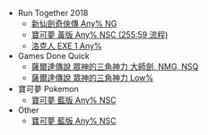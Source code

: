 * Run Together 2018
  * [新仙劍奇俠傳 Any% NG](rt2018/newpal-any-ng/)
  * [寶可夢 黃版 Any% NSC (255:59 流程)](rt2018/pokemon-yellow-any-nsc/)
  * [洛克人 EXE 1 Any%](rt2018/rockman-exe1-any/)
* Games Done Quick
  * [薩爾達傳說 眾神的三角神力 大師劍, NMG, NSQ](gdq/zelda-alttp-ms-nmg-nsq/)
  * [薩爾達傳說 眾神的三角神力 Low%](gdq/zelda-alttp-low/)
* 寶可夢 Pokemon
  * [寶可夢 藍版 Any% NSC](other/pokemon-blue-any-nsc)
* Other
  * [寶可夢 藍版 Any% NSC](other/pokemon-blue-any-nsc)